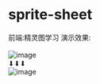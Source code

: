 # sprite-sheet
前端:精灵图学习
演示效果:<br/><br/>
![image](https://github.com/shaoting0730/frontEnd-learn/blob/master/sprite-sheet/img/%E7%B2%BE%E7%81%B5%E5%9B%BE.png) <br/>
 ⬇︎⬇︎⬇︎<br/>
![image](https://github.com/shaoting0730/frontEnd-learn/blob/master/sprite-sheet/img/result.png) 
